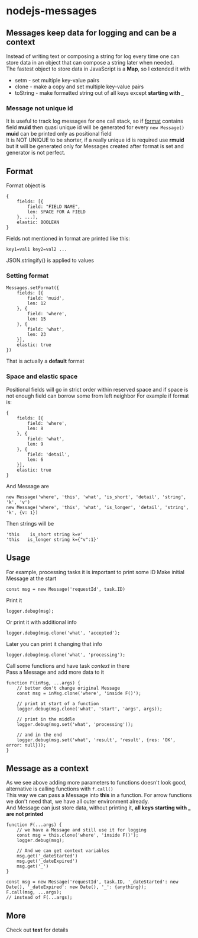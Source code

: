 # nodejs-messages
## Messages keep data for logging and can be a context
Instead of writing text or composing a string for log every time one can store data in an object that can compose a string later when needed.  
The fastest object to store data in JavaScript is a **Map**, so I extended it with
* setm - set multiple key-value pairs
* clone - make a copy and set multiple key-value pairs
* toString - make formatted string out of all keys except **starting with _**  

### Message not unique id
It is useful to track log messages for one call stack, so if [format](#format) contains field **muid** then quasi unique id will be generated for every `new Message()`  
**muid** can be printed only as positional field  
It is NOT UNIQUE to be shorter, if a really unique id is required use **rmuid** but it will be generated only for Messages created after format is set and generator is not perfect.

## Format
Format object is

    {
        fields: [{
            field: "FIELD NAME",
            len: SPACE FOR A FIELD
        }, ...],
        elastic: BOOLEAN
    }
Fields not mentioned in format are printed like this:

    key1=val1 key2=val2 ...

JSON.stringify() is applied to values

### Setting format
    Messages.setFormat({
        fields: [{
            field: 'muid',
            len: 12
        }, {
            field: 'where',
            len: 15
        }, {
            field: 'what',
            len: 23
        }],
        elastic: true
    })

That is actually a **default** format

### Space and elastic space
Positional fields will go in strict order within reserved space and if space is not enough field can borrow some from left neighbor
For example if format is:

    {
        fields: [{
            field: 'where',
            len: 8
        }, {
            field: 'what',
            len: 9
        }, {
            field: 'detail',
            len: 6
        }],
        elastic: true
    }

And Message are

    new Message('where', 'this', 'what', 'is_short', 'detail', 'string', 'k', 'v')
    new Message('where', 'this', 'what', 'is_longer', 'detail', 'string', 'k', {v: 1})

Then strings will be

    'this    is_short string k=v'
    'this   is_longer string k={"v":1}'

## Usage
For example, processing tasks it is important to print some ID
Make initial Message at the start

    const msg = new Message('requestId', task.ID)

Print it

    logger.debug(msg);

Or print it with additional info

    logger.debug(msg.clone('what', 'accepted');

Later you can print it changing that info

    logger.debug(msg.clone('what', 'processing');

Call some functions and have task *context* in there  
Pass a Message and add more data to it

    function F(inMsg, ...args) {
        // better don't change original Message
        const msg = inMsg.clone('where', 'inside F()');

        // print at start of a function
        logger.debug(msg.clone('what', 'start', 'args', args));

        // print in the middle
        logger.debug(msg.set('what', 'processing'));

        // and in the end
        logger.debug(msg.set('what', 'result', 'result', {res: 'OK', error: null}));
    }

## Message as a context
As we see above adding more parameters to functions doesn't look good, alternative is calling functions with `f.call()`  
This way we can pass a Message into **this** in a function. For arrow functions we don't need that, we have all outer environment already.    
And Message can just store data, without printing it, **all keys starting with _ are not printed**  

    function F(...args) {
        // we have a Message and still use it for logging
        const msg = this.clone('where', 'inside F()');
        logger.debug(msg);

        // And we can get context variables
        msg.get('_dateStarted')
        msg.get('_dateExpired')
        msg.get('_')
    }

    const msg = new Message('requestId', task.ID, '_dateStarted': new Date(), '_dateExpired': new Date(), '_': {anything});
    F.call(msg, ...args);
    // instead of F(...args);

## More

Check out **test** for details
